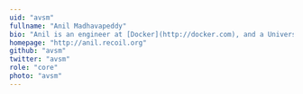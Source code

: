 ```yaml
---
uid: "avsm"
fullname: "Anil Madhavapeddy"
bio: "Anil is an engineer at [Docker](http://docker.com), and a University Lecturer at the University of Cambridge (currently on leave), and also a [Fellow of Pembroke College](http://www.pem.cam.ac.uk/fellows-staff/fellows-2/dr-anil-madhavapeddy/) where is he Director of Studies of Computer Science."
homepage: "http://anil.recoil.org"
github: "avsm"
twitter: "avsm"
role: "core"
photo: "avsm"
---
```

